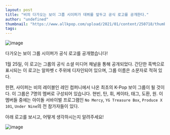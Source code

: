 ```yaml
---
layout: post
title: "비의 다가오는 보이 그룹 시이퍼가 데뷔를 앞두고 공식 로고를 공개한다."
author: "undefined"
thumbnail: "https://www.allkpop.com/upload/2021/01/content/250718/thumb/1611577125-ciipher-collage.jpg"
tags: 
---
```



![image](https://www.allkpop.com/upload/2021/01/content/250718/1611577125-ciipher-collage.jpg)

다가오는 보이 그룹 시이퍼가 공식 로고를 공개했습니다!

1월 25일, 이 로고는 그룹의 공식 소셜 미디어 채널을 통해 공개되었다. 간단한 흑백으로 표시되는 이 로고는 알파벳 `C` 주위에 디자인되어 있으며, 그룹 이름은 소문자로 적혀 있다.

한편, 사이퍼는 비의 레이블인 레인 컴퍼니에서 나온 최초의 K-Pop 보이 그룹이 될 것이다. 이 그룹은 7명의 멤버로 구성되어 있습니다. 현빈, 탄, 휘, 케이타, 태그, 도환, 원. 이 멤버들 중에는 아이돌 서바이벌 프로그램인 `No Mercy`, `YG Treasure Box`, `Produce X 101`, `Under Nine`의 전 참가자들이 있다.

아래 로고를 보시고, 어떻게 생각하시는지 알려주세요!

![image](https://www.allkpop.com/upload/2021/01/content/250715/1611576922-ciipher.jpg)